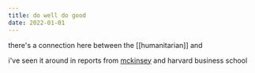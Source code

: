 ```yaml
---
title: do well do good
date: 2022-01-01
---
```


there's a connection here between the [[humanitarian]] and 

i've seen it around in reports from [mckinsey](https://www.mckinsey.com/mgi/overview/in-the-news/the-necessity-of-doing-well-by-doing-good) and harvard business school